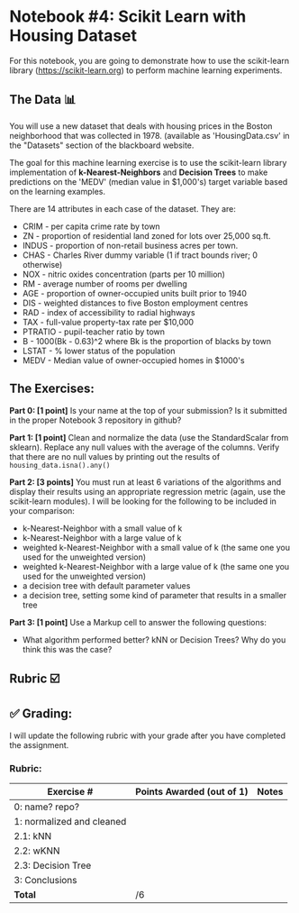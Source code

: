 # Notebook #4: Scikit Learn with Housing Dataset

For this notebook, you are going to demonstrate how to use the scikit-learn library (https://scikit-learn.org) to perform machine learning experiments. 
## The Data :bar_chart: 
You will use a new dataset that deals with housing prices in the Boston neighborhood that was collected in 1978. (available as 'HousingData.csv' in the "Datasets" section of the blackboard website. 

The goal for this machine learning exercise is to use the scikit-learn library implementation of **k-Nearest-Neighbors** and **Decision Trees** to make predictions on the 'MEDV' (median value in $1,000's) target variable based on the learning examples. 

There are 14 attributes in each case of the dataset. They are:
* CRIM - per capita crime rate by town
* ZN - proportion of residential land zoned for lots over 25,000 sq.ft.
* INDUS - proportion of non-retail business acres per town.
* CHAS - Charles River dummy variable (1 if tract bounds river; 0 otherwise)
* NOX - nitric oxides concentration (parts per 10 million)
* RM - average number of rooms per dwelling
* AGE - proportion of owner-occupied units built prior to 1940
* DIS - weighted distances to five Boston employment centres
* RAD - index of accessibility to radial highways
* TAX - full-value property-tax rate per $10,000
* PTRATIO - pupil-teacher ratio by town
* B - 1000(Bk - 0.63)^2 where Bk is the proportion of blacks by town
* LSTAT - % lower status of the population
* MEDV - Median value of owner-occupied homes in $1000's

## The Exercises:
**Part 0: [1 point]** Is your name at the top of your submission? Is it submitted in the proper Notebook 3 repository in github?

**Part 1: [1 point]** Clean and normalize the data (use the StandardScalar from sklearn). Replace any null values with the average of the columns. Verify that there are no null values by printing out the results of `housing_data.isna().any()`

**Part 2: [3 points]** You must run at least 6 variations of the algorithms and display their results using an appropriate regression metric (again, use the scikit-learn modules). I will be looking for the following to be included in your comparison:
* k-Nearest-Neighbor with a small value of k
* k-Nearest-Neighbor with a large value of k
* weighted k-Nearest-Neighbor with a small value of k (the same one you used for the unweighted version)
* weighted k-Nearest-Neighbor with a large value of k (the same one you used for the unweighted version)
* a decision tree with default parameter values
* a decision tree, setting some kind of parameter that results in a smaller tree 

**Part 3: [1 point]** Use a Markup cell to answer the following questions:
* What algorithm performed better? kNN or Decision Trees? Why do you think this was the case?

## Rubric :ballot_box_with_check:

## :white_check_mark: Grading: 
I will update the following rubric with your grade after you have completed the assignment.
### Rubric:
| Exercise #  | Points Awarded (out of 1)  | Notes |
| --------- | ------------------- | --------- |
| 0: name? repo?            |        |    |
| 1: normalized and cleaned |        |    |
| 2.1: kNN                  |        |    |
| 2.2: wKNN          |        |    | 
| 2.3: Decision Tree |        |    |
| 3: Conclusions     |        |    |
| <b>Total           |    /6 | </b>   |
